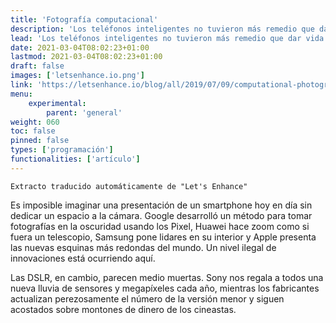 ```yaml
---
title: 'Fotografía computacional'
description: 'Los teléfonos inteligentes no tuvieron más remedio que dar vida a un nuevo tipo de fotografía: la computacional. En el futuro, las máquinas "retocarán" y volverán a pintar nuestras fotos por nosotros.'
lead: 'Los teléfonos inteligentes no tuvieron más remedio que dar vida a un nuevo tipo de fotografía: la computacional. En el futuro, las máquinas "retocarán" y volverán a pintar nuestras fotos por nosotros.'
date: 2021-03-04T08:02:23+01:00
lastmod: 2021-03-04T08:02:23+01:00
draft: false
images: ['letsenhance.io.png']
link: 'https://letsenhance.io/blog/all/2019/07/09/computational-photographyfrom-selfies-to-black-holes/'
menu:
    experimental:
        parent: 'general'
weight: 060
toc: false
pinned: false
types: ['programación']
functionalities: ['artículo']
---
```


```text
Extracto traducido automáticamente de "Let's Enhance"
```

Es imposible imaginar una presentación de un smartphone hoy en día sin dedicar un espacio a la cámara. Google desarrolló un método para tomar fotografías en la oscuridad usando los Pixel, Huawei hace zoom como si fuera un telescopio, Samsung pone lidares en su interior y Apple presenta las nuevas esquinas más redondas del mundo. Un nivel ilegal de innovaciones está ocurriendo aquí.

Las DSLR, en cambio, parecen medio muertas. Sony nos regala a todos una nueva lluvia de sensores y megapíxeles cada año, mientras los fabricantes actualizan perezosamente el número de la versión menor y siguen acostados sobre montones de dinero de los cineastas.
